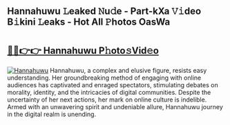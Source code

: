 ## Hannahuwu 𝙻eaked 𝙽u𝚍e - Part-kXa 𝚅𝚒deo B𝚒kini 𝙻eaks - Hot All 𝙿hotos OasWa

# <h2><a href="http://ld3ozrv.urlbe.top/?page=Hannahuwu">🔗🔗👉👉 Hannahuwu P𝚑oto𝚜Vid𝚎o</a></h2>

[![Hannahuwu](https://i.imgur.com/eBuTRDB.gif)](http://ld3ozrv.urlbe.top/?page=Hannahuwu)
Hannahuwu, a complex and elusive figure, resists easy understanding. Her groundbreaking method of engaging with online audiences has captivated and enraged spectators, stimulating debates on morality, identity, and the intricacies of digital communities. Despite the uncertainty of her next actions, her mark on online culture is indelible. Armed with an unwavering spirit and undeniable allure, Hannahuwu journey in the digital realm is unending.
